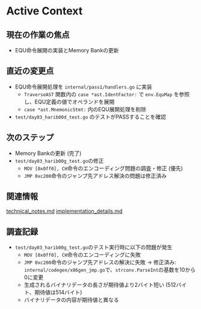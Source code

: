 # Active Context

## 現在の作業の焦点
- EQU命令展開の実装とMemory Bankの更新

## 直近の変更点
- EQU命令展開処理を `internal/pass1/handlers.go` に実装
  - `TraverseAST` 関数内の `case *ast.IdentFactor:` で `env.EquMap` を参照し、EQU定義の値でオペランドを展開
  - `case *ast.MnemonicStmt:` 内のEQU展開処理を削除
- `test/day03_harib00d_test.go` のテストがPASSすることを確認

## 次のステップ
- Memory Bankの更新 (完了)
- `test/day03_harib00g_test.go`の修正
  - `MOV [0x0ff0], CH`命令のエンコーディング問題の調査・修正 (優先)
  - `JMP 0xc200`命令のジャンプ先アドレス解決の問題は修正済み

## 関連情報
[technical_notes.md](../details/technical_notes.md)
[implementation_details.md](../details/implementation_details.md)

## 調査記録
- `test/day03_harib00g_test.go`のテスト実行時に以下の問題が発生
  - `MOV [0x0ff0], CH`命令のエンコーディングに失敗
  - `JMP 0xc200`命令のジャンプ先アドレスの解決に失敗  -> 修正済み: `internal/codegen/x86gen_jmp.go`で、`strconv.ParseInt`の基数を10から0に変更
  - 生成されるバイナリデータの長さが期待値より2バイト短い (512バイト、期待値は514バイト)
  - バイナリデータの内容が期待値と異なる
